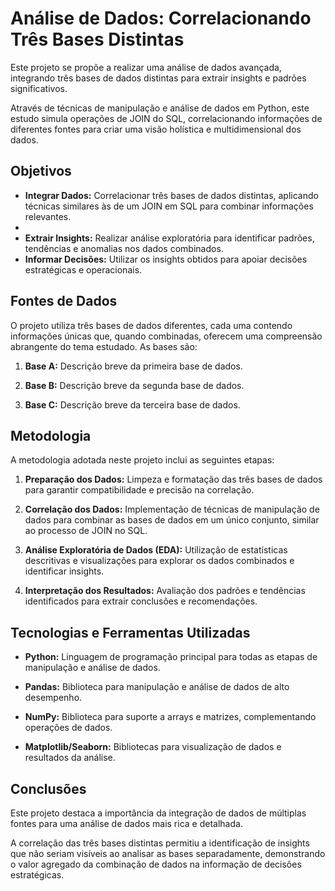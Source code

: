 # Análise de Dados: Correlacionando Três Bases Distintas

Este projeto se propõe a realizar uma análise de dados avançada, integrando três bases de dados distintas para extrair insights e padrões significativos. 

Através de técnicas de manipulação e análise de dados em Python, este estudo simula operações de JOIN do SQL, correlacionando informações de diferentes fontes para criar uma visão holística e multidimensional dos dados.

## Objetivos

- **Integrar Dados:** Correlacionar três bases de dados distintas, aplicando técnicas similares às de um JOIN em SQL para combinar informações relevantes.
- 
- **Extrair Insights:** Realizar análise exploratória para identificar padrões, tendências e anomalias nos dados combinados.
- **Informar Decisões:** Utilizar os insights obtidos para apoiar decisões estratégicas e operacionais.

## Fontes de Dados

O projeto utiliza três bases de dados diferentes, cada uma contendo informações únicas que, quando combinadas, oferecem uma compreensão abrangente do tema estudado. As bases são:

1. **Base A:** Descrição breve da primeira base de dados.

2. **Base B:** Descrição breve da segunda base de dados.

3. **Base C:** Descrição breve da terceira base de dados.

## Metodologia

A metodologia adotada neste projeto inclui as seguintes etapas:

1. **Preparação dos Dados:** Limpeza e formatação das três bases de dados para garantir compatibilidade e precisão na correlação.

2. **Correlação dos Dados:** Implementação de técnicas de manipulação de dados para combinar as bases de dados em um único conjunto, similar ao processo de JOIN no SQL.

3. **Análise Exploratória de Dados (EDA):** Utilização de estatísticas descritivas e visualizações para explorar os dados combinados e identificar insights.

4. **Interpretação dos Resultados:** Avaliação dos padrões e tendências identificados para extrair conclusões e recomendações.

## Tecnologias e Ferramentas Utilizadas

- **Python:** Linguagem de programação principal para todas as etapas de manipulação e análise de dados.

- **Pandas:** Biblioteca para manipulação e análise de dados de alto desempenho.

- **NumPy:** Biblioteca para suporte a arrays e matrizes, complementando operações de dados.

- **Matplotlib/Seaborn:** Bibliotecas para visualização de dados e resultados da análise.

## Conclusões

Este projeto destaca a importância da integração de dados de múltiplas fontes para uma análise de dados mais rica e detalhada. 

A correlação das três bases distintas permitiu a identificação de insights que não seriam visíveis ao analisar as bases separadamente, demonstrando o valor agregado da combinação de dados na informação de decisões estratégicas.



